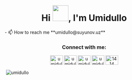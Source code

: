 <h1 align="center">Hi <img src="https://media.giphy.com/media/hvRJCLFzcasrR4ia7z/giphy.gif" width="50px">, I'm Umidullo</h1>
- 📫 How to reach me **umidullo@suyunov.uz**

<h3 align="center">Connect with me:</h3>
<p align="center">
<a href="https://twitter.com/umidullo26" target="blank"><img align="center" src="https://cdn.jsdelivr.net/npm/simple-icons@3.0.1/icons/twitter.svg" alt="umidullo26" height="30" width="40" /></a>
<a href="https://linkedin.com/in/umidullo" target="blank"><img align="center" src="https://cdn.jsdelivr.net/npm/simple-icons@3.0.1/icons/linkedin.svg" alt="umidullo" height="30" width="40" /></a>
<a href="https://instagram.com/umidullo26" target="blank"><img align="center" src="https://cdn.jsdelivr.net/npm/simple-icons@3.0.1/icons/instagram.svg" alt="umidullo26" height="30" width="40" /></a>
<a href="https://dribbble.com/umidullo" target="blank"><img align="center" src="https://cdn.jsdelivr.net/npm/simple-icons@3.0.1/icons/dribbble.svg" alt="umidullo" height="30" width="40" /></a>
<a href="https://discord.gg/1414" target="blank"><img align="center" src="https://cdn.jsdelivr.net/npm/simple-icons@3.0.1/icons/discord.svg" alt="1414" height="30" width="40" /></a>
</p>

<p>&nbsp;<img align="center" src="https://github-readme-stats.vercel.app/api?username=umidullo&show_icons=true&locale=en" alt="umidullo" /></p>
